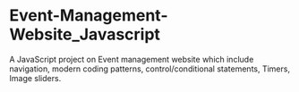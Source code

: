 # Event-Management-Website_Javascript
A JavaScript project on Event management website which include navigation, modern coding patterns, control/conditional statements, Timers, Image sliders.
